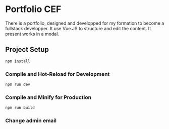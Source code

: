 # Portfolio CEF

There is a portfolio, designed and developped for my formation to become a fullstack developper.
It use Vue.JS to structure and edit the content. It present works in a modal.

## Project Setup

```sh
npm install
```

### Compile and Hot-Reload for Development

```sh
npm run dev
```

### Compile and Minify for Production

```sh
npm run build
```

### Change admin email
